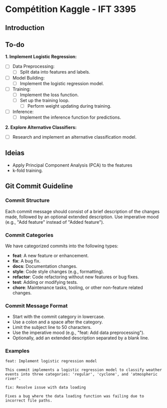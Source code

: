 # Compétition Kaggle - IFT 3395

## Introduction

## To-do 
**1. Implement Logistic Regression:**
   - [ ] Data Preprocessing:
     - [ ] Split data into features and labels.
   - [ ] Model Building:
     - [ ] Implement the logistic regression model.
   - [ ] Training:
     - [ ] Implement the loss function.
     - [ ] Set up the training loop.
       - [ ] Perform weight updating during training.
   - [ ] Inference:
     - [ ] Implement the inference function for predictions.

**2. Explore Alternative Classifiers:**
   - [ ] Research and implement an alternative classification model.

## Ideias 
- Apply Principal Component Analysis (PCA) to the features
- k-fold training. 

## Git Commit Guideline

### Commit Structure
Each commit message should consist of a brief description of the changes made, followed by an optional extended description. Use imperative mood (e.g., "Add feature" instead of "Added feature").

### Commit Categories
We have categorized commits into the following types:

- **feat**: A new feature or enhancement.
- **fix**: A bug fix.
- **docs**: Documentation changes.
- **style**: Code style changes (e.g., formatting).
- **refactor**: Code refactoring without new features or bug fixes.
- **test**: Adding or modifying tests.
- **chore**: Maintenance tasks, tooling, or other non-feature related changes.

### Commit Message Format
- Start with the commit category in lowercase.
- Use a colon and a space after the category.
- Limit the subject line to 50 characters.
- Use the imperative mood (e.g., "feat: Add data preprocessing").
- Optionally, add an extended description separated by a blank line.

### Examples
```plaintext
feat: Implement logistic regression model

This commit implements a logistic regression model to classify weather events into three categories: 'regular', 'cyclone', and 'atmospheric river'.
```

```plaintext 
fix: Resolve issue with data loading

Fixes a bug where the data loading function was failing due to incorrect file paths.
```

